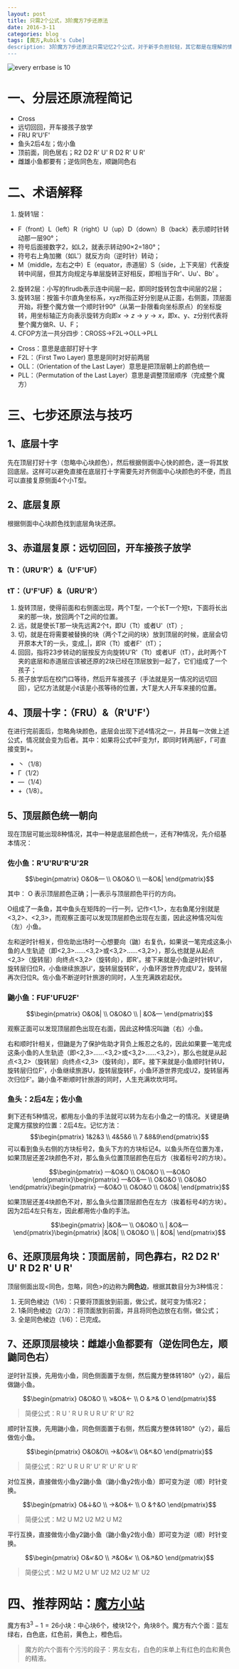 ```yaml
---
layout: post
title: 只需2个公式，3阶魔方7步还原法
date: 2016-3-11
categories: blog
tags: [魔方,Rubik's Cube]
description: 3阶魔方7步还原法只需记忆2个公式，对于新手负担较轻，其它都是在理解的情况下就可掌握。虽然这个方法方便记忆，但是还原缓慢，适合早期魔方的摸索过程。本文没有贴图，如果需要图片或者视频，请转至推荐网站。
---
```



![every errbase is 10 ](http://images.cnblogs.com/cnblogs_com/Pandaman/648771/o_base.gif)

# 一、分层还原流程简记

- Cross 
- 远切回回，开车接孩子放学
- FRU R'U'F'
- 鱼头2后4左；佐小鱼
- 顶前面，同色居右；R2 D2 R' U' R D2 R' U R'
- 雌雄小鱼都要有；逆佐同色左，顺鼬同色右

# 二、术语解释

1. 旋转1层：
  - F（front）L（left）R（right）U（up）D（down）B（back）表示顺时针转动那一层90°；
  - 符号后面接数字2，如L2，就表示转动90×2=180°；
  - 符号右上角加撇（如L'）就反方向（逆时针）转动；
  - M（middle，左右之中）E（equator，赤道层）S（side，上下夹层）代表旋转中间层，但其方向规定与单层旋转正好相反，即相当于Rr'、Uu'、Bb' 。
2. 旋转2层：小写的flrudb表示连中间层一起，即同时旋转包含中间层的2层；
3. 旋转3层：按笛卡尔直角坐标系，xyz所指正好分别是从正面，右侧面，顶层面开始，将整个魔方做一个顺时针90°（从第一卦限看向坐标原点）的坐标旋转，用坐标轴正方向表示旋转方向即$x\rightarrow z\rightarrow y\rightarrow x$，即x、y、z分别代表将整个魔方做R、U、F；
4. CFOP方法一共分四步：CROSS$\rightarrow$F2L$\rightarrow$OLL$\rightarrow$PLL
  - Cross：意思是底部打好十字
  - F2L：（First Two Layer) 意思是同时对好前两层
  - OLL：（Orientation of the Last Layer）意思是把顶层朝上的颜色统一
  - PLL：（Permutation of the Last Layer）意思是调整顶层顺序（完成整个魔方）

# 三、七步还原法与技巧

## 1、底层十字

先在顶层打好十字（忽略中心块颜色），然后根据侧面中心快的颜色，逐一将其放回底层。这样可以避免直接在底层打十字需要先对齐侧面中心块颜色的不便，而且可以直接复原侧面4个小T型。

## 2、底层复原

根据侧面中心块颜色找到底层角块还原。

## 3、赤道层复原：远切回回，开车接孩子放学

### Tt：（URU'R'）&（U'F'UF）
### tT：（U'F'UF）&（URU'R'）

1. 旋转顶层，使得前面和右侧面出现，两个T型，一个长T一个短t，下面将长出来的那一块，放回两个T之间的位置。
2. 远，就是使长T那一块先远离2个t，即U（Tt）或者U'（tT）;
3. 切，就是在将需要被替换的块（两个T之间的块）放到顶层的时候，底层会切开原本大T的一头，变成_|，即R（Tt）或者F'（tT）；
4. 回回，指将23步转动的层按反方向旋转U'R'（Tt）或者UF（tT），此时两个T夹的底层和赤道层应该被还原的2块已经在顶层放到一起了，它们组成了一个孩子；
5. 孩子放学后在校门口等待，然后开车接孩子（手法就是另一情况的远切回回），记忆方法就是小t该是小孩等待的位置，大T是大人开车来接的位置。

## 4、顶层十字：（FRU）&（R'U'F'）

在进行完前面后，忽略角块颜色，底层会出现下述4情况之一，并且每一次做上述公式，情况就会变为后者。其中：如果将公式中F变为f，即同时转两层F，Γ可直接变到+。
- 丶（1/8）
- Γ（1/2）
- —（1/4）
- +（1/8）。


## 5、顶层颜色统一朝向

现在顶层可能出现8种情况，其中一种是底层颜色统一，还有7种情况，先介绍基本情况：

### 佐小鱼：R'U'RU'R'U'2R
$$\begin{pmatrix} O&O&— \\  O&O&O \\ —&O&| \end{pmatrix}$$

其中： O 表示顶层颜色正确；|—表示与顶层颜色平行的方向。

O组成了一条鱼，其中鱼头在矩阵的一行一列，记作<1,1>，左右鱼尾分别就是<3,2>、<2,3>，而观察正面可以发现顶层颜色出现在左面，因此这种情况叫佐（左）小鱼。

左和逆时针相关，但佐助出场时一心想要向（鼬）右复仇，如果说一笔完成这条小鱼的人生轨迹（即<2,3>……<3,2>或<3,2>……<3,2>），那么也就是从起点<2,3>（旋转层）向终点<3,2>（旋转向），即R'。接下来就是小鱼逆时针转U'，旋转层归位R，小鱼继续旅游U'，旋转层旋转R'，小鱼环游世界完成U'2，旋转层再次归位R。佐小鱼不断逆时针旅游的同时，人生充满跌宕起伏。

### 鼬小鱼：FUF'UFU2F'
$$\begin{pmatrix} O&O&|  \\  O&O&O \\ | &O&—  \end{pmatrix}$$

观察正面可以发现顶层颜色出现在右面，因此这种情况叫鼬（右）小鱼。

右和顺时针相关，但鼬是为了保护佐助才背负上叛忍之名的，因此如果要一笔完成这条小鱼的人生轨迹（即<2,3>……<3,2>或<3,2>……<3,2>），那么也就是从起点<3,2>（旋转层）向终点<2,3>（旋转向），即F。接下来就是小鱼顺时针转U，旋转层归位F'，小鱼继续旅游U，旋转层旋转F，小鱼环游世界完成U2，旋转层再次归位F'。鼬小鱼不断顺时针旅游的同时，人生充满坎坎坷坷。

### 鱼头：2后4左；佐小鱼

剩下还有5种情况，都用左小鱼的手法就可以转为左右小鱼之一的情况。关键是确定魔方摆放的位置：2后4左。记忆方法：
$$\begin{pmatrix} 1&2&3 \\  4&5&6 \\ 7 &8&9\end{pmatrix}$$
可以看到鱼头右侧的方块标号2，鱼头下方的方块标记4。以鱼头所在位置为准，如果顶层还差2块颜色不对，那么鱼头位置顶层颜色在后方（挨着标号2的方块）。

$$\begin{pmatrix}  —&O&O  \\  O&O&O \\ —&O&O  \end{pmatrix}\begin{pmatrix} —&O&—  \\  O&O&O \\ O&O&O   \end{pmatrix}\begin{pmatrix}  —&O&O  \\  O&O&O \\ O&O&| \end{pmatrix}$$

如果顶层还差4块颜色不对，那么鱼头位置顶层颜色在左方（挨着标号4的方块）。因为2后4左只有左，因此都用佐小鱼的手法。

$$\begin{pmatrix} |&O&—  \\  O&O&O \\ | &O&—   \end{pmatrix}\begin{pmatrix}  |&O&|  \\  O&O&O \\ | &O&| \end{pmatrix}$$

## 6、还原顶层角块：顶面居前，同色靠右，R2 D2 R' U' R D2 R' U R'


顶层侧面出现<同色，忽略，同色>的边称为**同色边**，根据其数目分为3种情况：

1. 无同色棱边（1/6）：只要将顶面放到前面，做公式，就可变为情况2；
2. 1条同色棱边（2/3）：将顶面放到前面，并且将同色边放在右侧，做公式；
3. 全是同色棱边（1/6）：已完成。


## 7、还原顶层棱块：雌雄小鱼都要有（逆佐同色左，顺鼬同色右）

逆时针互换，先用佐小鱼，同色侧面置于左侧，然后魔方整体转180°（y2），最后做鼬小鱼。

$$\begin{pmatrix} O&O&O \\  ↘&O&← \\ O &↗& O  \end{pmatrix}$$

> 简便公式：R U ' R U R U R U' R' U' R2

顺时针互换，先用鼬小鱼，同色侧面置于右侧，然后魔方整体转180°（y2），最后做佐小鱼。

$$\begin{pmatrix}  O&O&O\\  →&O&↙\\ O&↖&O   \end{pmatrix}$$

> 简便公式：R2' U R U R' U' R' U' R' U R'

对位互换，直接做佐小鱼y2鼬小鱼（鼬小鱼y2佐小鱼）即可变为逆（顺）时针变换。

$$\begin{pmatrix} O&↓&O \\  →&O&← \\ O &↑&O   \end{pmatrix}$$

> 简便公式：M2 U M2 U2 M2 U M2

平行互换，直接做佐小鱼y2鼬小鱼（鼬小鱼y2佐小鱼）即可变为逆（顺）时针变换。

$$\begin{pmatrix} O&↙&O \\  ↗&O&↙ \\ O&↗&O  \end{pmatrix}$$

> 简便公式：M2 U M2 U M' U2 M2 U2 M' U2

# 四、推荐网站：[魔方小站](http://www.rubik.com.cn/beginner2.htm)

魔方有$3^3-1=26$小块：中心块6个，棱块12个，角块8个。魔方有六个面：蓝左绿右，白色底，红色前，黄色上，橙色后。

> 魔方的六个面有个污污的段子：男左女右，白色的床单上有红色的血和黄色的精液。

